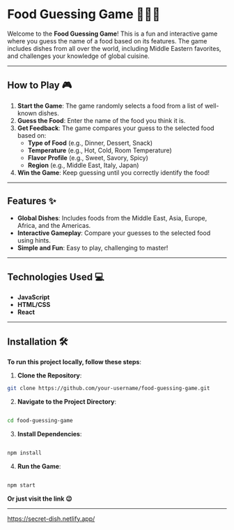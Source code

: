 # Food Guessing Game 🍕🌮🍣

Welcome to the **Food Guessing Game**! This is a fun and interactive game where you guess the name of a food based on its features. The game includes dishes from all over the world, including Middle Eastern favorites, and challenges your knowledge of global cuisine.

---

## How to Play 🎮

1. **Start the Game**: The game randomly selects a food from a list of well-known dishes.
2. **Guess the Food**: Enter the name of the food you think it is.
3. **Get Feedback**: The game compares your guess to the selected food based on:
   - **Type of Food** (e.g., Dinner, Dessert, Snack)
   - **Temperature** (e.g., Hot, Cold, Room Temperature)
   - **Flavor Profile** (e.g., Sweet, Savory, Spicy)
   - **Region** (e.g., Middle East, Italy, Japan)
4. **Win the Game**: Keep guessing until you correctly identify the food!

---

## Features ✨

- **Global Dishes**: Includes foods from the Middle East, Asia, Europe, Africa, and the Americas.
- **Interactive Gameplay**: Compare your guesses to the selected food using hints.
- **Simple and Fun**: Easy to play, challenging to master!

---

## Technologies Used 💻

- **JavaScript**
- **HTML/CSS**
- **React**

---
## Installation 🛠️

**To run this project locally, follow these steps**:

1. **Clone the Repository**:

```bash
git clone https://github.com/your-username/food-guessing-game.git
```

2. **Navigate to the Project Directory**:

```bash

cd food-guessing-game

```

3. **Install Dependencies**:

```bash

npm install

```

4. **Run the Game**:

```bash

npm start

```

**Or just visit the link 😉**

---
https://secret-dish.netlify.app/
